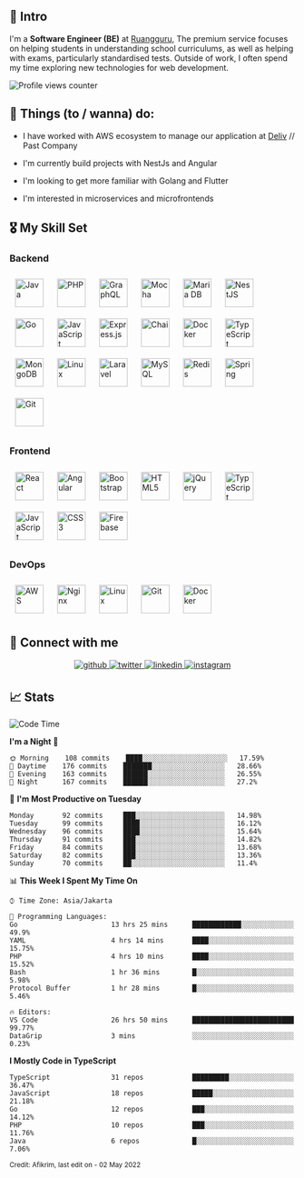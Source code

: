 ## 🙇 Intro  
I'm a **Software Engineer (BE)** at [Ruangguru](https://ruangguru.com), The premium service focuses on helping students in understanding school curriculums, as well as helping with exams, particularly standardised tests. Outside of work, I often spend my time exploring new technologies for web development.  
  

![Profile views counter](https://komarev.com/ghpvc/?username=afikrim&&style=for-the-badge) 


## 📃 Things (to / wanna) do:  
- I have worked with AWS ecosystem to manage our application at [Deliv](https://kios.deliv.id) // Past Company  
  

- I'm currently build projects with NestJs and Angular  
  

- I'm looking to get more familiar with Golang and Flutter  
  

- I'm interested in microservices and microfrontends  


## 🎖️ My Skill Set  


### Backend  
<div align="left">  
<img style="margin: 10px" src="https://profilinator.rishav.dev/skills-assets/java-original-wordmark.svg" alt="Java" height="50" />  
<img style="margin: 10px" src="https://profilinator.rishav.dev/skills-assets/php-original.svg" alt="PHP" height="50" />  
<img style="margin: 10px" src="https://profilinator.rishav.dev/skills-assets/graphql.png" alt="GraphQL" height="50" />  
<img style="margin: 10px" src="https://profilinator.rishav.dev/skills-assets/mocha.png" alt="Mocha" height="50" />  
<img style="margin: 10px" src="https://profilinator.rishav.dev/skills-assets/mariadb.png" alt="Maria DB" height="50" />  
<img style="margin: 10px" src="https://profilinator.rishav.dev/skills-assets/nestjs.svg" alt="NestJS" height="50" />  
<img style="margin: 10px" src="https://profilinator.rishav.dev/skills-assets/go-original.svg" alt="Go" height="50" />  
<img style="margin: 10px" src="https://profilinator.rishav.dev/skills-assets/javascript-original.svg" alt="JavaScript" height="50" />  
<img style="margin: 10px" src="https://profilinator.rishav.dev/skills-assets/express-original-wordmark.svg" alt="Express.js" height="50" />  
<img style="margin: 10px" src="https://profilinator.rishav.dev/skills-assets/chai.png" alt="Chai" height="50" />  
<img style="margin: 10px" src="https://profilinator.rishav.dev/skills-assets/docker-original-wordmark.svg" alt="Docker" height="50" />  
<img style="margin: 10px" src="https://profilinator.rishav.dev/skills-assets/typescript-original.svg" alt="TypeScript" height="50" />  
<img style="margin: 10px" src="https://profilinator.rishav.dev/skills-assets/mongodb-original-wordmark.svg" alt="MongoDB" height="50" />  
<img style="margin: 10px" src="https://profilinator.rishav.dev/skills-assets/linux-original.svg" alt="Linux" height="50" />  
<img style="margin: 10px" src="https://profilinator.rishav.dev/skills-assets/laravel-plain-wordmark.svg" alt="Laravel" height="50" />  
<img style="margin: 10px" src="https://profilinator.rishav.dev/skills-assets/mysql-original-wordmark.svg" alt="MySQL" height="50" />  
<img style="margin: 10px" src="https://profilinator.rishav.dev/skills-assets/redis-original-wordmark.svg" alt="Redis" height="50" />  
<img style="margin: 10px" src="https://profilinator.rishav.dev/skills-assets/springio-icon.svg" alt="Spring" height="50" />  
<img style="margin: 10px" src="https://profilinator.rishav.dev/skills-assets/git-scm-icon.svg" alt="Git" height="50" />  
</div>  



### Frontend  
<div align="left">  
<img style="margin: 10px" src="https://profilinator.rishav.dev/skills-assets/react-original-wordmark.svg" alt="React" height="50" />  
<img style="margin: 10px" src="https://profilinator.rishav.dev/skills-assets/angularjs-original.svg" alt="Angular" height="50" />  
<img style="margin: 10px" src="https://profilinator.rishav.dev/skills-assets/bootstrap-plain.svg" alt="Bootstrap" height="50" />  
<img style="margin: 10px" src="https://profilinator.rishav.dev/skills-assets/html5-original-wordmark.svg" alt="HTML5" height="50" />  
<img style="margin: 10px" src="https://profilinator.rishav.dev/skills-assets/jquery.png" alt="jQuery" height="50" />  
<img style="margin: 10px" src="https://profilinator.rishav.dev/skills-assets/typescript-original.svg" alt="TypeScript" height="50" />  
<img style="margin: 10px" src="https://profilinator.rishav.dev/skills-assets/javascript-original.svg" alt="JavaScript" height="50" />  
<img style="margin: 10px" src="https://profilinator.rishav.dev/skills-assets/css3-original-wordmark.svg" alt="CSS3" height="50" />  
<img style="margin: 10px" src="https://profilinator.rishav.dev/skills-assets/firebase.png" alt="Firebase" height="50" />  
</div>  



### DevOps  
<div align="left">  
<img style="margin: 10px" src="https://profilinator.rishav.dev/skills-assets/amazonwebservices-original-wordmark.svg" alt="AWS" height="50" />  
<img style="margin: 10px" src="https://profilinator.rishav.dev/skills-assets/nginx-original.svg" alt="Nginx" height="50" />  
<img style="margin: 10px" src="https://profilinator.rishav.dev/skills-assets/linux-original.svg" alt="Linux" height="50" />  
<img style="margin: 10px" src="https://profilinator.rishav.dev/skills-assets/git-scm-icon.svg" alt="Git" height="50" />  
<img style="margin: 10px" src="https://profilinator.rishav.dev/skills-assets/docker-original-wordmark.svg" alt="Docker" height="50" />  
</div>  


## 🔗 Connect with me  
<div align="center">
<a href="https://github.com/afikrim" target="_blank">
<img src=https://img.shields.io/badge/github-%2324292e.svg?&style=for-the-badge&logo=github&logoColor=white alt=github style="margin-bottom: 5px;" />
</a>
<a href="https://twitter.com/aafikrim" target="_blank">
<img src=https://img.shields.io/badge/twitter-%2300acee.svg?&style=for-the-badge&logo=twitter&logoColor=white alt=twitter style="margin-bottom: 5px;" />
</a>
<a href="https://linkedin.com/in/afikrim" target="_blank">
<img src=https://img.shields.io/badge/linkedin-%231E77B5.svg?&style=for-the-badge&logo=linkedin&logoColor=white alt=linkedin style="margin-bottom: 5px;" />
</a>
<a href="https://instagram.com/aafikrim" target="_blank">
<img src=https://img.shields.io/badge/instagram-%23000000.svg?&style=for-the-badge&logo=instagram&logoColor=white alt=instagram style="margin-bottom: 5px;" />
</a>  
</div>  


## 📈 Stats  

<!--START_SECTION:waka-->
![Code Time](http://img.shields.io/badge/Code%20Time-471%20hrs%2027%20mins-blue)

**I'm a Night 🦉** 

```text
🌞 Morning    108 commits    ████░░░░░░░░░░░░░░░░░░░░░   17.59% 
🌆 Daytime    176 commits    ███████░░░░░░░░░░░░░░░░░░   28.66% 
🌃 Evening    163 commits    ██████░░░░░░░░░░░░░░░░░░░   26.55% 
🌙 Night      167 commits    ██████░░░░░░░░░░░░░░░░░░░   27.2%

```
📅 **I'm Most Productive on Tuesday** 

```text
Monday       92 commits     ███░░░░░░░░░░░░░░░░░░░░░░   14.98% 
Tuesday      99 commits     ████░░░░░░░░░░░░░░░░░░░░░   16.12% 
Wednesday    96 commits     ████░░░░░░░░░░░░░░░░░░░░░   15.64% 
Thursday     91 commits     ███░░░░░░░░░░░░░░░░░░░░░░   14.82% 
Friday       84 commits     ███░░░░░░░░░░░░░░░░░░░░░░   13.68% 
Saturday     82 commits     ███░░░░░░░░░░░░░░░░░░░░░░   13.36% 
Sunday       70 commits     ██░░░░░░░░░░░░░░░░░░░░░░░   11.4%

```


📊 **This Week I Spent My Time On** 

```text
⌚︎ Time Zone: Asia/Jakarta

💬 Programming Languages: 
Go                       13 hrs 25 mins      ████████████░░░░░░░░░░░░░   49.9% 
YAML                     4 hrs 14 mins       ████░░░░░░░░░░░░░░░░░░░░░   15.75% 
PHP                      4 hrs 10 mins       ████░░░░░░░░░░░░░░░░░░░░░   15.52% 
Bash                     1 hr 36 mins        █░░░░░░░░░░░░░░░░░░░░░░░░   5.98% 
Protocol Buffer          1 hr 28 mins        █░░░░░░░░░░░░░░░░░░░░░░░░   5.46%

🔥 Editors: 
VS Code                  26 hrs 50 mins      █████████████████████████   99.77% 
DataGrip                 3 mins              ░░░░░░░░░░░░░░░░░░░░░░░░░   0.23%

```

**I Mostly Code in TypeScript** 

```text
TypeScript               31 repos            █████████░░░░░░░░░░░░░░░░   36.47% 
JavaScript               18 repos            █████░░░░░░░░░░░░░░░░░░░░   21.18% 
Go                       12 repos            ███░░░░░░░░░░░░░░░░░░░░░░   14.12% 
PHP                      10 repos            ███░░░░░░░░░░░░░░░░░░░░░░   11.76% 
Java                     6 repos             █░░░░░░░░░░░░░░░░░░░░░░░░   7.06%

```



<!--END_SECTION:waka-->

<sub>Credit: Afikrim, last edit on - 02 May 2022</sub>
